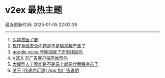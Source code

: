 # v2ex 最热主题

最近更新时间: 2025-01-05 22:02:36

--- 
1. [久病成医了都](https://www.v2ex.com/t/1102611) 
2. [现在食品安全问题是不是越来越严重了](https://www.v2ex.com/t/1102614) 
3. [google voice 号刚回收了还能找回吗](https://www.v2ex.com/t/1102604) 
4. [V2EX 无广告客户端有推荐吗](https://www.v2ex.com/t/1102637) 
5. [大模型人工智能是不是马上就要代替程序员了](https://www.v2ex.com/t/1102613) 
6. [关于 [伟途亦可思] App 加广告说明](https://www.v2ex.com/t/1102656) 

